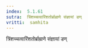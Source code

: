```yaml
---
index:  5.1.61
sutra:  त्रिंशच्चत्वारिंशतोर्ब्राह्मणे संज्ञायां डण्
vritti:  samhita 
---
```


त्रिंशच्चत्वारिंशतोर्ब्राह्मणे संज्ञायां डण्

